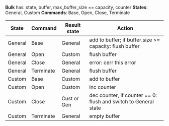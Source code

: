 **Bulk** has: state, buffer, max_buffer_size == capacity, counter
**States**: General, Custom
**Commands**: Base, Open, Close, Terminate


State   |Command    |Result state |Action
--------|-----------|-------------|------------
General |Base       |General      |add to buffer; if buffer.size >= capacity: flush buffer
General |Open       |Custom       |flush buffer 
General |Close      |General      |error: cerr this error
General |Terminate  |General      |flush buffer
Custom  |Base       |Custom       |add to buffer
Custom  |Open       |Custom       |inc counter
Custom  |Close      |Cust or Gen  |dec counter, if counter == 0: flush and switch to General state
Custom  |Terminate  |General      |empty buffer
